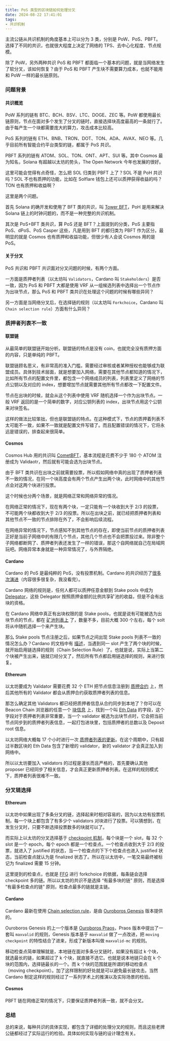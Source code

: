```yaml
---
title: PoS 类型的区块链如何处理分叉
date: 2024-08-22 17:41:01
tags: 
- 共识机制
---
```


主流公链从共识机制的角度基本上可以分为 3 类，分别是 PoW、PoS、PBFT。选择了不同的共识，也就很大程度上决定了网络的 TPS、去中心化程度、节点规模。

除了 PoW，另外两种共识 PoS 和 PBFT 都面临一个基本的问题，就是当网络发生了软分叉，该如何恢复？由于 PoS 和 PBFT 产生块不需要算力成本，也就不能用和 PoW 一样的最长链原则。

### 问题背景

#### 共识概览

PoW 系列的链有 BTC、BCH、BSV、LTC、DOGE、ZEC 等。PoW 都使用最长链原则，节点在面对多个发生了分叉的链时，直接选择块高度最高的一条就行了。由于每产生一个块都需要庞大的算力，攻击成本比较高。

PoS 系列的链有 ETH、BNB、TRON、DOT、TON、ADA、AVAX、NEO 等。几乎目前所有智能合约平台类型的链，都属于 PoS 共识。

PBFT 系列的链有 ATOM、SOL、TON、ONT、APT、SUI 等。其中 Cosmos 最为知名，Solana 有超越以太坊的势头，The Open Network 今年也发展的很好。

这里可能会觉得有点奇怪，怎么把 SOL 归类到 PBFT 上了？SOL 不是 PoH 共识吗？SOL 不也有质押的功能，比如在 Solflare 钱包上还可以质押获得收益的吗？TON 也有质押和收益啊？

这里是两个问题。

首先 Solana 的确开发和使用了 BFT 类的共识，叫 [Tower BFT](https://solana.com/news/8-innovations-that-make-solana-the-first-web-scale-blockchain)，PoH 是用来解决 Solana 链上的时钟问题的，而不是一种完整的共识机制。 

其次是 PoS+BFT 类共识，算 PoS 还是 BFT？上面提到的分类，PoS 主要指 PoS、dPoS、PoS Casper 这些，凡是用到 BFT 的都归类为 PBFT 作为区分。最明显的就是 Cosmos 也有质押和收益功能，但很少有人会说 Cosmos 用的是 PoS。

#### 关于分叉

PoS 共识和 PBFT 共识面对分叉问题的时候，有两个方面。

一方面是质押者列表（以太坊叫 `Validators`，Cardano 叫 `Stakeholders`）是否一致，因为 PoS 和 PBFT 大都是使用 VRF 从一组候选列表中选择出一个节点作为出块节点，那么 PoS 和 PBFT 类共识在处理这个问题的时候有哪些异同？

另一方面是当网络分叉后，在选择链的规则（以太坊叫 `Forkchoice`，Cardano 叫 `Chain selection rule`）方面有什么异同？

### 质押者列表不一致

#### 联盟链

从最简单的联盟链开始分析。联盟链的特点是没有 coin，也就完全没有质押方面的内容，只是单纯的 PBFT。

联盟链顾名思义，有非常高的准入门槛，需要经过审核或者某种授权也能够成为联盟成员。具体到技术层面，就是想要加入网络，需要在其他节点都知道的情况下，比如所有节点的配置文件里，都包含一个网络成员的列表，列表里定义了网络的节点公钥以及对应的 index，想要增加节点就需要其他所有节点都改一下配置文件。

节点在出块的时候，就会从这个列表中使用 VRF 随机选择一个作为出块节点。一般 VRF 返回的是一个简单的数字，对应公钥列表的 index，出块节点用这个公钥来对块签名。

这样的做法比较笨拙，但也是联盟链的特点。在这种模式下，节点的质押着列表不太可能不一致，如果不一致就是配置文件写错了。而且配置错误的情况下，它将永远是错误的，排查起来很简单。

#### Cosmos

Cosmos Hub 用的共识叫 [CometBFT](https://docs.cometbft.com/v0.37/introduction/)，基本流程是花费不少于 180 个 ATOM 注册成为 Validaotr，然后就有可能会选为出块节点。

由于 BFT 类共识在出块之前就需要投票，所以假如网络中真的出现了质押者列表不一致的情况，在同一个块高度会有两个节点产生出两个块，此时网络中的其他节点会对这两个块进行投票。

这个时候也分两个场景，就是网络正常和网络异常的情况。

在网络正常的情况下，现在有两个块，一定只能有一个块收到大于 2/3 的投票，不可能两个块都收到大于 2/3 的投票。所以在出块之前，就已经把质押者列表和其他节点不一致的节点排除在外了，不会影响后续流程。

在网络异常的情况下，节点感知不到其他节点的存在，即使当前节点的质押者列表正好是当前子网络中的有限几个节点，其他几个节点也不会把票投过来。除非整个子网络都断网了、质押者列表还发生了一样的错误，那这个自网络就自己在局域网玩吧。网络异常本身就是一种异常情况了，与外界隔绝。

#### Cardano

Cardano 的 PoS 是最纯粹的 PoS，没有投票机制。Cardano 的共识经历了[很多次演进](https://iohk.io/en/blog/posts/2022/06/03/from-classic-to-chronos-the-implementations-of-ouroboros-explained/)（内容很多很复杂，我没看完）。

Cardano 网络的规则是，任何人都可以质押任意金额到 Stake pools 中成为 [Delegator](https://docs.cardano.org/about-cardano/learn/delegation/)，这些 Delegator 按照质押金额的比例共享矿池的收益，但是不会有出块的资格。

在 Cardano 网络中真正有出块权限的是 Stake pools，也就是说有可能被选为出块节点的节点，都在 [矿池列表上](https://preprod.cexplorer.io/pool) 了，数量不多，目前大概 300 个左右，每个 solt 将从中随机选择一个来产生块。

那么 Stake pools 节点注册之后，如果节点之间出现 Stake pools 列表不一致的情况怎么办？Cardano 的文档中有 [描述](https://developers.cardano.org/docs/operate-a-stake-pool/introduction-to-cardano#how-it-works)，当遇到同一 slot 产生了两个块的时候，就开始启用链选择的规则（Chain Selection Rule）了。也就是说，实际上当第二个块被产生出来，链就已经分叉了，然后所有节点都启用链选择的规则，来进行恢复。

#### Ethereum

以太坊要成为 Validator 需要花费 32 个 ETH 把节点信息注册到 [质押合约](https://etherscan.io/address/0x00000000219ab540356cbb839cbe05303d7705fa) 上，然后其他所有的 Validator 都会从质押合约获取质押者列表的信息。

那怎么确定其他 Validators 都已经把质押者信息从合约同步到本地了？你可以在 Beacon Chain 浏览器的任意一个 [块信息](https://beaconcha.in/block/20584195) 上，找到一个叫 [Eth Data](https://github.com/ethereum/consensus-specs/blob/v1.3.0/specs/phase0/validator.md#eth1-data) 的字段，这个字段对于质押者列表非常重要，当一个 validator 被选为出块节点时，它会把当前节点同步到的质押者列表信息，一起打包进块里，包括质押者的总数以及 Deposit root 信息。

以太坊网络大概每 17 个小时进行一次 [质押者列表的更新](https://github.com/ethereum/consensus-specs/blob/v1.3.0/specs/phase0/validator.md#process-deposit)。在这个周期中，只有超过半数区块的 Eth Data 包含了新增的 validator，新的 validator 才会真正加入到网络中。

所以以太坊要加入 validators 的过程是漫长而且严格的，首先要确认其他 proposer 已经同步了相关信息，才会真正更新质押者列表。在这样的规则模式下，质押者列表很难不一致。

### 分叉链选择

#### Ethereum

以太坊中如果出现了多条分叉的链，选择起来时相对容易的，因为以太坊有投票机制，每一个块上都包含了有多少个 validators 对块进行了投票。可以猜想到，在发生分叉时，只要不断选择投票数多的块就可以了。

而实际上以太坊的分叉选择基于 [checkpoint 机制](https://ethos.dev/beacon-chain)，每个块是一个 slot，每 32 个 slot 是一个 epoch，每个 epoch 都是一个检查点。一个检查点收到大于 2/3 的投票，就进入了 justified 的状态，当一个检查点的下下个检查点也进入 justified 状态，当前检查点就认为是 finalized 状态了。所以在以太坊中，一笔交易最终被标记为 finalized 需要 15 分钟。

这里提到的检查点，也就是 [FFG](https://arxiv.org/abs/1710.09437) 进行 forkchoice 的依据，每条链会选择 checkpoint 多的链。所以以太坊的共识不是选择 “有最多块的链” 原则，而是选择 “有最多检查点的链” 原则，检查点最多的链就是主链。

#### Cardano

Cardano 最新在使用 [Chain selection rule](https://developers.cardano.org/docs/operate-a-stake-pool/introduction-to-cardano/#what-if-for-some-reason-there-is-a-fork)，是由 [Ouroboros Genesis](https://dl.acm.org/doi/10.1145/3243734.3243848) 版本提供的。

Ouroboros Genesis 的上一个版本是 [Ouroboros Praos](https://link.springer.com/chapter/10.1007/978-3-319-78375-8_3)，Praos 版本中提出了一套叫 `maxvalid` 的规则，Genesis 版本基于 `maxvalid` 做了一点改进，把 `moving checkpoint` 的特性结合了进来，形成了新版本叫做 `maxvalid-mc` 的规则。

移动检查点简单理解就是，本地链在面对多条分叉链时，如果没有超过 k 个块，就选最长的链，如果超过了 k 个块，就直接不选它。也就是说本地链只会在 k 个块的范围内，选择链最长的一个。而 k 个块的范围就是所谓的移动检查点（moving checkpoint）。加了这样限制的好处就是可以避免最长链攻击。当然 Cardano 制定这样的规则经过了一系列学术上的推演以及实际场景的检验。

#### Cosmos

PBFT 链在网络正常的情况下，只要保证质押者列表一致，就不会分叉。

### 总结

总的来说，每种共识的具体实现，都包含了详细的处理分叉的规则，而且这些老牌公链都经过了实际运行的检验。具体如何实现与链的设计理念有关。





